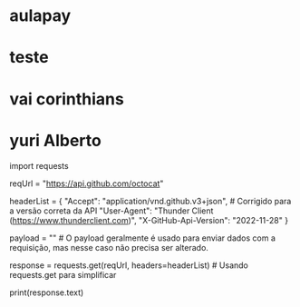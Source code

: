 # aulapay


# teste

# vai corinthians 

# yuri Alberto

import requests

reqUrl = "https://api.github.com/octocat"

headerList = {
    "Accept": "application/vnd.github.v3+json",  # Corrigido para a versão correta da API
    "User-Agent": "Thunder Client (https://www.thunderclient.com)",
    "X-GitHub-Api-Version": "2022-11-28"
}

payload = ""  # O payload geralmente é usado para enviar dados com a requisição, mas nesse caso não precisa ser alterado.

response = requests.get(reqUrl, headers=headerList)  # Usando requests.get para simplificar

print(response.text)
